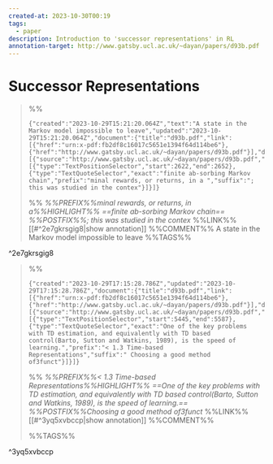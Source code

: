```yaml
---
created-at: 2023-10-30T00:19
tags:
  - paper
description: Introduction to 'successor representations' in RL
annotation-target: http://www.gatsby.ucl.ac.uk/~dayan/papers/d93b.pdf
---
```

# Successor Representations

>%%
>```annotation-json
>{"created":"2023-10-29T15:21:20.064Z","text":"A state in the Markov model impossible to leave","updated":"2023-10-29T15:21:20.064Z","document":{"title":"d93b.pdf","link":[{"href":"urn:x-pdf:fb2df8c16017c5651e1394f64d114be6"},{"href":"http://www.gatsby.ucl.ac.uk/~dayan/papers/d93b.pdf"}],"documentFingerprint":"fb2df8c16017c5651e1394f64d114be6"},"uri":"http://www.gatsby.ucl.ac.uk/~dayan/papers/d93b.pdf","target":[{"source":"http://www.gatsby.ucl.ac.uk/~dayan/papers/d93b.pdf","selector":[{"type":"TextPositionSelector","start":2622,"end":2652},{"type":"TextQuoteSelector","exact":"finite ab-sorbing Markov chain","prefix":"minal rewards, or returns, in a ","suffix":"; this was studied in the contex"}]}]}
>```
>%%
>*%%PREFIX%%minal rewards, or returns, in a%%HIGHLIGHT%% ==finite ab-sorbing Markov chain== %%POSTFIX%%; this was studied in the contex*
>%%LINK%%[[#^2e7gkrsgig8|show annotation]]
>%%COMMENT%%
>A state in the Markov model impossible to leave
>%%TAGS%%
>
^2e7gkrsgig8


>%%
>```annotation-json
>{"created":"2023-10-29T17:15:28.786Z","updated":"2023-10-29T17:15:28.786Z","document":{"title":"d93b.pdf","link":[{"href":"urn:x-pdf:fb2df8c16017c5651e1394f64d114be6"},{"href":"http://www.gatsby.ucl.ac.uk/~dayan/papers/d93b.pdf"}],"documentFingerprint":"fb2df8c16017c5651e1394f64d114be6"},"uri":"http://www.gatsby.ucl.ac.uk/~dayan/papers/d93b.pdf","target":[{"source":"http://www.gatsby.ucl.ac.uk/~dayan/papers/d93b.pdf","selector":[{"type":"TextPositionSelector","start":5445,"end":5587},{"type":"TextQuoteSelector","exact":"One of the key problems with TD estimation, and equivalently with TD based control(Barto, Sutton and Watkins, 1989), is the speed of learning.","prefix":"< 1.3 Time-based Representations","suffix":" Choosing a good method of3funct"}]}]}
>```
>%%
>*%%PREFIX%%< 1.3 Time-based Representations%%HIGHLIGHT%% ==One of the key problems with TD estimation, and equivalently with TD based control(Barto, Sutton and Watkins, 1989), is the speed of learning.== %%POSTFIX%%Choosing a good method of3funct*
>%%LINK%%[[#^3yq5xvbccp|show annotation]]
>%%COMMENT%%
>
>%%TAGS%%
>
^3yq5xvbccp
